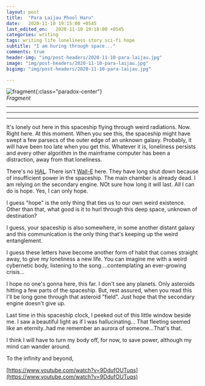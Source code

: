 ```yaml
---
layout: post
title:  "Para Laijau Phool Haru"
date:   2020-11-10 19:15:00 +0545
last_edited_on:   2020-11-10 19:18:00 +0545
categories: writing 
tags: writing life loneliness story sci-fi hope
subtitle: "I am huring through space..."
comments: true
header-img: "img/post-headers/2020-11-10-para-laijau.jpg"
image: "img/post-headers/2020-11-10-para-laijau.jpg"
bigimg: "img/post-headers/2020-11-10-para-laijau.jpg"

---
```


![fragment]({{site.baseurl}}/img/post-headers/2020-11-10-para-laijau.jpg){:class="paradox-center"}  
*Fragment*

<hr/>

---
---


It's lonely out here in this spaceship flying through weird radiations. Now. Right here. At this moment. When you see this, the spaceship might have swept a few parsecs of the outer edge of an unknown galaxy. Probably, it will have been too late when you get this. Whatever it is, loneliness persists and every other algorithm in the mainframe computer has been a distraction, away from that loneliness.

There's no [HAL](https://www.youtube.com/watch?v=Be8Gbqdox68).
There isn't [Wall-E](https://www.youtube.com/watch?v=WB8LrCWmGYw) here.
They have long shut down because of insufficient power in the spaceship. The main chamber is already dead. I am relying on the secondary engine. NOt sure how long it will last. All I can do is hope. Yes, I can only hope.

I guess "hope" is the only thing that ties us to our own weird existence. Other than that, what good is it to hurl through this deep space, unknown of destination?

I guess, your spaceship is also somewhere, in some another distant galaxy and this communication is the only thing that's keeping up the weird entanglement.

I guess these letters have become another form of habit that comes straight away, to give my loneliness a new life. You can imagine me with a weird cybernetic body, listening to the song....contemplating an ever-growing crisis...

I hope no one's gonna here, this far. I don't see any planets. Only asteroids hitting a few parts of the spaceship. But, rest assured, when you read this I'll be long gone through that asteroid "field". Just hope that the secondary engine doesn't give up.

Last time in this spaceship clock, I peeked out of this little window beside me. I saw a beautiful light as if I was hallucinating... That fleeting seemed like an eternity..had me remember an aurora of someone...That's that.

I think I will have to turn my body off, for now, to save power, although my mind can wander around.

To the infinity and beyond,

[https://www.youtube.com/watch?v=9DdufOUTuqs](https://www.youtube.com/watch?v=9DdufOUTuqs)

